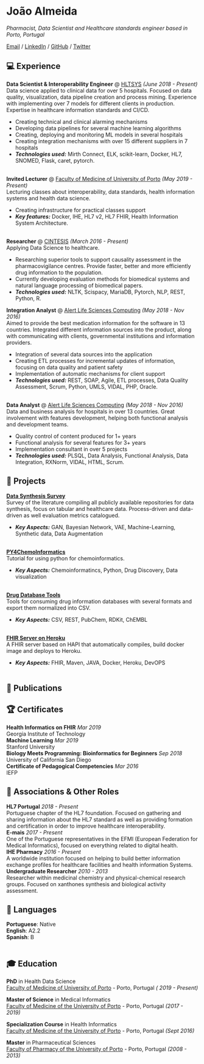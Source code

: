 # João Almeida
_Pharmacist, Data Scientist and Healthcare standards engineer based in Porto, Portugal_ <br>

[Email](mailto:joaofcalmeida@outlook.com) / [LinkedIn](https://www.linkedin.com/in/joaofilipealmeida/) / [GitHub](https://github.com/joofio/) / [Twitter](https://twitter.com/4Elemento/)

## 💻 Experience

**Data Scientist & Interoperability Engineer** @ [HLTSYS](http://hltsys.pt/) _(June 2018 - Present)_ <br>
Data science applied to clinical data for over 5 hospitals. Focused on data quality, visualization, data pipeline creation and process mining. Experience with implementing over 7 models for different clients in production. Expertise in healthcare information standards and CI/CD.    
  - Creating technical and clinical alarming mechanisms
  - Developing data pipelines for several machine learning algorithms
  - Creating, deploying and monitoring ML models in several hospitals
  - Creating integration mechanisms with over 15 different suppliers in 7 hospitals
  - **_Technologies used:_** Mirth Connect, ELK, scikit-learn, Docker, HL7, SNOMED, Flask, caret, pytorch.
<br><br>

**Invited Lecturer** @ [Faculty of Medicine of University of Porto](https://sigarra.up.pt/fmup/pt/web_page.inicial) _(May 2019 - Present)_ <br>
Lecturing classes about interoperability, data standards, health information systems and health data science.
  - Creating infrastructure for practical classes support
  - **_Key features:_** Docker, IHE, HL7 v2, HL7 FHIR, Health Information System Architecture.
<br><br>

**Researcher** @ [CINTESIS](http://cintesis.eu/pt/homepage/) _(March 2016 - Present)_ <br>
Applying Data Science to healthcare.
  - Researching superior tools to support causality assessment in the pharmacovigilance centres. Provide faster, better and more efficiently drug information to the population.
  - Currently developing evaluation methods for biomedical systems and natural language processing of biomedical papers.
  - **_Technologies used:_** NLTK, Scispacy, MariaDB, Pytorch, NLP, REST, Python, R.


**Integration Analyst** @ [Alert Life Sciences Computing](https://www.alert-online.com/) _(May 2018 - Nov 2016)_ <br>
Aimed to provide the best medication information for the software in 13 countries. Integrated different information sources into the product, along with communicating with clients, governmental institutions and information providers. 
  - Integration of several data sources into the application
  - Creating ETL processes for incremental updates of information, focusing on data quality and patient safety
  - Implementation of automatic mechanisms for client support
  - **_Technologies used:_** REST, SOAP, Agile, ETL processes, Data Quality Assessment, Scrum, Python, UMLS, VIDAL, PHP, Oracle.
  <br><br>

**Data Analyst** @ [Alert Life Sciences Computing](https://www.alert-online.com/) _(May 2018 - Nov 2016)_ <br>
Data and business analysis for hospitals in over 13 countries. Great involvement with features development, helping both functional analysis and development teams.
  - Quality control of content produced for 1+ years
  - Functional analysis for several features for 3+ years
  - Implementation consultant in over 5 projects
  - **_Technologies used:_** PLSQL, Data Analysis, Functional Analysis, Data Integration, RXNorm, VIDAL, HTML, Scrum.

## 📌 Projects

[**Data Synthesis Survey**](https://github.com/joofio/awesome-data-synthesis) <br>
Survey of the literature compiling all publicly available repositories for data synthesis, focus on tabular and healthcare data. Process-driven and data-driven as well evaluation metrics catalogued.
  - **_Key Aspects:_** GAN, Bayesian Network, VAE, Machine-Learning, Synthetic data, Data Augmentation
  <br><br>

[**PY4ChemoInformatics**](https://github.com/joofio/py4chemoinformatics) <br>
Tutorial for using python for chemoinformatics.
  - **_Key Aspects:_** Chemoinformatincs, Python, Drug Discovery, Data visualization
  <br><br>
  
[**Drug Database Tools**](https://github.com/joofio/DrugDatabasesTools) <br>
Tools for consuming drug information databases with several formats and export them normalized into CSV.
  - **_Key Aspects:_** CSV, REST, PubChem, RDKit, ChEMBL
  <br><br>

[**FHIR Server on Heroku**](https://github.com/joofio/hapi-fhir-jpaserver-starter) <br>
A FHIR server based on HAPI that automatically compiles, build docker image and deploys to Heroku.
  - **_Key Aspects:_** FHIR, Maven, JAVA, Docker, Heroku, DevOPS
  <br><br>

## 📃 Publications
    

  
## 🏆 Certificates

**Health Informatics on FHIR**  _Mar 2019_   
Georgia Institute of Technology  
**Machine Learning** _Mar 2019_    
Stanford University  
**Biology Meets Programming: Bioinformatics for Beginners**    _Sep 2018_  
University of California San Diego  
**Certificate of Pedagogical Competencies**  _Mar 2016_  
IEFP

## 📢 Associations & Other Roles

**HL7 Portugal**    _2018 - Present_   
Portuguese chapter of the HL7 foundation. Focused on gathering and sharing information about the HL7 standard as well as providing formation and certification in order to improve healthcare interoperability.  
**E-mais**    _2017 - Present_    
One of the Portuguese representatives in the EFMI (European Federation for Medical Informatics), focused on everything related to digital health.  
**IHE Pharmacy**  _2016 - Present_  
A worldwide institution focused on helping to build better information exchange profiles for healthcare facilities and health information Systems.
**Undergraduate Researcher**  _2010 - 2013_  
Researcher within medicinal chemistry and physical-chemical research groups. Focused on xanthones synthesis and biological activity assessment.  


## 💬 Languages

**Portuguese**: Native <br>
**English**: A2.2 <br>
**Spanish**: B
<br><br>

## 🎓 Education

**PhD** in Health Data Science<br>
[Faculty of Medicine of University of Porto](https://sigarra.up.pt/fmup/pt/web_page.inicial) - Porto, Portugal  _( 2019 - Present)_ <br>

**Master of Science** in Medical Informatics<br>
[Faculty of Medicine of the University of Porto](https://sigarra.up.pt/fmup/pt/web_page.inicial) - Porto, Portugal _(2017 - 2019)_

**Specialization Course** in Health Informatics<br>
[Faculty of Medicine of the University of Porto](https://sigarra.up.pt/fmup/pt/web_page.inicial) - Porto, Portugal _(Sept 2016)_

**Master** in Pharmaceutical Sciences<br>
[Faculty of Pharmacy of the University of Porto](https://sigarra.up.pt/ffup/en/WEB_PAGE.INICIAL) - Porto, Portugal _(2008 - 2013)_